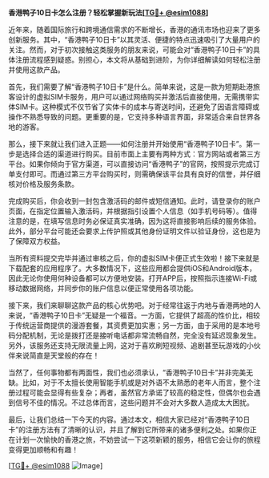 **香港鸭子10日卡怎么注册？轻松掌握新玩法[[TG💪+ @esim1088](https://t.me/s/esim1088)]**

近年来，随着国际旅行和跨境通信需求的不断增长，香港的通讯市场也迎来了更多创新服务。其中，“香港鸭子10日卡”以其灵活、便捷的特点迅速吸引了大量用户的关注。然而，对于初次接触这类服务的朋友来说，可能会对“香港鸭子10日卡”的具体注册流程感到疑惑。别担心，本文将从基础到进阶，为你详细解读如何轻松注册并使用这款产品。

首先，我们需要了解“香港鸭子10日卡”是什么。简单来说，这是一款为短期赴港旅客设计的虚拟SIM卡服务，用户可以通过网络购买并激活后直接使用，无需携带实体SIM卡。这种模式不仅节省了实体卡的成本与寄送时间，还避免了因语言障碍或操作不熟悉导致的问题。更重要的是，它支持多种语言界面，非常适合来自世界各地的游客。

那么，接下来就让我们进入正题——如何注册并开始使用“香港鸭子10日卡”。第一步是选择合适的渠道进行购买。目前市面上主要有两种方式：官方网站或者第三方平台。如果你倾向于官方渠道，可以直接访问“香港鸭子”的官网，按照提示完成订单支付即可。而通过第三方平台购买时，则需确保该平台具有良好的信誉，并仔细核对价格及服务条款。

完成购买后，你会收到一封包含激活码的邮件或短信通知。此时，请登录你的账户页面，在指定位置输入激活码，并根据指引设置个人信息（如手机号码等）。值得注意的是，在填写信息时务必保证真实准确，因为这将直接影响后续的服务体验。此外，部分平台可能还会要求上传护照或其他身份证明文件以验证身份，这也是为了保障双方权益。

当所有资料提交完毕并通过审核之后，你的虚拟SIM卡便正式生效啦！接下来就是下载配套的应用程序了。大多数情况下，这些应用都会提供iOS和Android版本，因此无论你使用何种设备都可以方便地安装。打开APP后，按照指示连接Wi-Fi或移动数据网络，并同步你的账户信息以便正常使用各项功能。

接下来，我们来聊聊这款产品的核心优势吧。对于经常往返于内地与香港两地的人来说，“香港鸭子10日卡”无疑是一个福音。一方面，它提供了超高的性价比，相较于传统运营商提供的漫游套餐，其资费更加实惠；另一方面，由于采用的是本地号码分配机制，无论是拨打还是接听电话都非常流畅自然，完全没有延迟现象发生。另外，该服务还支持无限流量上网，这对于喜欢刷短视频、追剧甚至玩游戏的小伙伴来说简直是天堂般的存在！

当然了，任何事物都有两面性，我们也必须承认，“香港鸭子10日卡”并非完美无缺。比如，对于不太擅长使用智能手机或是对外语不太熟悉的老年人而言，整个注册过程可能会显得有些复杂；再者，虽然官方承诺了较高的稳定性，但偶尔也会遇到信号不佳的情况。不过总体而言，这些问题并不会对大多数人造成太大困扰。

最后，让我们总结一下今天的内容。通过本文，相信大家已经对“香港鸭子10日卡”的注册方法有了清晰的认识，并且了解到它所带来的诸多便利之处。如果你正在计划一次愉快的香港之旅，不妨尝试一下这项新颖的服务，相信它会让你的旅程变得更加顺畅和有趣！

[[TG💪+ @esim1088](https://t.me/s/esim1088) ![Image](https://i.postimg.cc/4NQfJmqS/Snipaste-2025-05-13-00-14-12.png)]